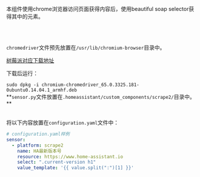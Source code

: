 本组件使用chrome浏览器访问页面获得内容后，使用beautiful soap selector获得其中的元素。

<br>
<br>

`chromedriver`文件预先放置在`/usr/lib/chromium-browser`目录中。

[树莓派对应下载地址](https://launchpad.net/ubuntu/trusty/armhf/chromium-chromedriver/65.0.3325.181-0ubuntu0.14.04.1)

下载后运行：

`sudo dpkg -i chromium-chromedriver_65.0.3325.181-0ubuntu0.14.04.1_armhf.deb`
<br>
**`sensor.py`文件放置在`.homeassistant/custom_components/scrape2/`目录中。
**
<br>
<br>

将以下内容放置在`configuration.yaml`文件中：
```yaml
# configuration.yaml样例
sensor:
  - platform: scrape2
    name: HA最新版本号
    resource: https://www.home-assistant.io
    select: ".current-version h1"
    value_template: '{{ value.split(":")[1] }}'
```
